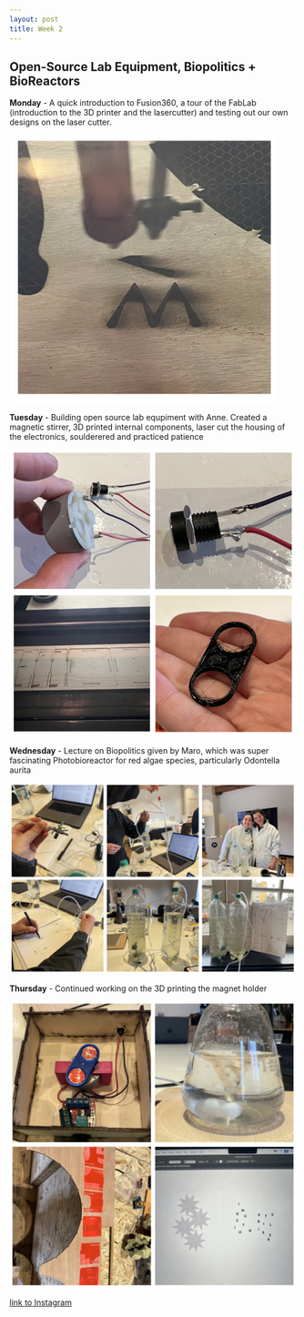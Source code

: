 ```yaml
---
layout: post
title: Week 2
---
```


## Open-Source Lab Equipment, Biopolitics + BioReactors 


**Monday** - A quick introduction to Fusion360, a tour of the FabLab (introduction to the 3D printer and the lasercutter) and testing out our own designs on the laser cutter.

![Week2Monday](../images/Week2Monday.jpg)

**Tuesday** - Building open source lab equpiment with Anne. Created a magnetic stirrer, 3D printed internal components, laser cut the housing of the electronics, soulderered and practiced patience

![Week2Tuesday](../images/Week2Tuesday.jpg)

**Wednesday** - Lecture on Biopolitics given by Maro, which was super fascinating Photobioreactor for red algae species, particularly Odontella aurita

![Week2Wednesday](../images/Week2Wednesday.jpg)

**Thursday** -  Continued working on the 3D printing the magnet holder 

![Week2Thursday](../images/Week2Thursday.jpg)

[link to Instagram ](https://www.instagram.com/carolina.minana/)